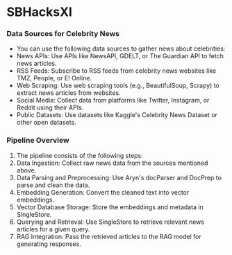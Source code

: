 # SBHacksXI

### Data Sources for Celebrity News
- You can use the following data sources to gather news about celebrities:
- News APIs: Use APIs like NewsAPI, GDELT, or The Guardian API to fetch news articles.
- RSS Feeds: Subscribe to RSS feeds from celebrity news websites like TMZ, People, or E! Online.
- Web Scraping: Use web scraping tools (e.g., BeautifulSoup, Scrapy) to extract news articles from websites.
- Social Media: Collect data from platforms like Twitter, Instagram, or Reddit using their APIs.
- Public Datasets: Use datasets like Kaggle's Celebrity News Dataset or other open datasets.

### Pipeline Overview
1. The pipeline consists of the following steps:
2. Data Ingestion: Collect raw news data from the sources mentioned above.
3. Data Parsing and Preprocessing: Use Aryn's docParser and DocPrep to parse and clean the data.
4. Embedding Generation: Convert the cleaned text into vector embeddings.
5. Vector Database Storage: Store the embeddings and metadata in SingleStore.
6. Querying and Retrieval: Use SingleStore to retrieve relevant news articles for a given query.
7. RAG Integration: Pass the retrieved articles to the RAG model for generating responses.

